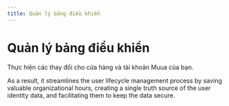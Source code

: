 ```yaml
---
title: Quản lý bảng điều khiển
---
```


# Quản lý bảng điều khiển

Thực hiện các thay đổi cho cửa hàng và tài khoản Muua của bạn.

As a result, it streamlines the user lifecycle management process by saving valuable organizational hours, creating a single truth source of the user identity data, and facilitating them to keep the data secure.
